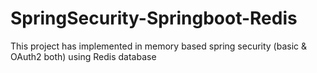 # SpringSecurity-Springboot-Redis
This project has implemented in memory based spring security (basic &amp; OAuth2 both) using Redis database
